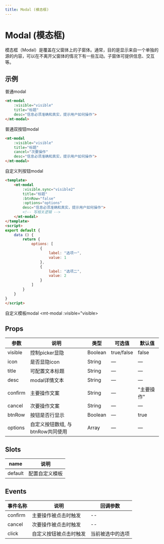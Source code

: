 ```yaml
---
title: Modal (模态框)
---
```

# Modal (模态框)
模态框（Modal）是覆盖在父窗体上的子窗体。通常，目的是显示来自一个单独的源的内容，可以在不离开父窗体的情况下有一些互动。子窗体可提供信息、交互等。

## 示例
普通modal
```html
<mt-modal 
    :visible="visible"
    title="标题"
    desc="信息必须准确和真实，提示用户如何操作">
</mt-modal>
```
普通双按钮modal
```html
<mt-modal 
    :visible="visible"
    title="标题"
    cancel="次要操作"
    desc="信息必须准确和真实，提示用户如何操作">
</mt-modal>
```
自定义列按钮modal
```html
<template>
    <mt-modal
        :visible.sync="visible2"
        title="标题"
        :btnRow="false"
        :options="options"
        desc="信息必须准确和真实，提示用户如何操作">
        <!-- 写相关逻辑 -->
    </mt-modal>
</template>
<script>
export default {
    data () {
        return {
            options: [
                {
                    label: "选项一",
                    value: 1
                },
                {
                    label: "选项二",
                    value: 2
                }
            ]
        }
    }
}
</script>
```
自定义模板modal
<mt-modal :visible="visible>
</mt-modal>
## Props

| 参数 | 说明 | 类型 | 可选值 | 默认值
|-|-|-|-|-
| visible | 控制picker显隐 | Boolean | true/false | false |
| icon  | 是否显隐icon | String | — | — |
| title | 可配置文本标题 | String | — | — |
| desc | modal详情文本 | String | — | — |
| confirm | 主要操作文案 | String | — | "主要操作" |
| cancel | 次要操作文案 | String | — | — |
| btnRow | 按钮是否行显示 | Boolean | — | true |
| options | 自定义按钮数组, 与btnRow共同使用 | Array | — | — |


## Slots
| name | 说明
|-|-
| default | 配置自定义模板


## Events
| 事件名称 | 说明 | 回调参数
|-|-|-|
| confirm | 主要操作被点击时触发 | -- |
| cancel | 次要操作被点击时触发 | -- |
| click | 自定义按钮被点击时触发 | 当前被选中的选项 |
